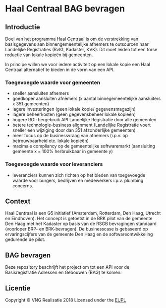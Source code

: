 # Haal Centraal BAG bevragen


## Introductie
Doel van het programma Haal Centraal is om de verstrekking van basisgegevens aan binnengemeentelijke afnemers te outsourcen naar Landelijke Registraties (RvIG, Kadaster, KVK). Dit moet leiden tot een forse reductie van lokale kopieën bij gemeenten. 

In principe willen we voor iedere activiteit op een lokale kopie een Haal Centraal alternatief te bieden in de vorm van een API. 

### Toegevoegde waarde voor gemeenten
- sneller aansluiten afnemers 
- goedkoper aansluiten afnemers (x aantal binnegemeentelijke aansluiters x 351 gemeenten)
- lagere investeringen (geen lokale kopie/ gegevensmagazijn)
- lagere beheerkosten (geen gegevensbeheer lokale kopieën)
- hogere ROI: hergebruik API Landelijke Registratie door alle gemeenten
- betere technologie-business alignment (Landelijke Registratie voert sneller een wijziging door dan 351 afzonderlijke gemeenten) 
- meer focus op de businessvraag van afnemers (i.p.v. op betrouwbaarheid etc. lokale kopieën)
- maximale compliancy op de gemeentelijke softwaremarkt (aansluiting gemeente x = 100% herbruikbaar in gemeente y)

### Toegevoegde waarde voor leveranciers
- leveranciers kunnen zich richten op het bieden van toegevoegde waarde voor burgers, bedrijven en medewerkers i.p.v. plumbing concerns.

## Context
Haal Centraal is een G5 initiatief (Amsterdam, Rotterdam, Den Haag, Utrecht en Eindhoven). Het concept is getoetst in de BRK pilot van de gemeente Den Haag met het Kadaster op basis van de RSGB bevragingen standaard (voorloper BRP- en BRK-bevragen). De businesscase is gebaseerd op ervaringscijfers van de gemeente Den Haag en de softwareontwikkeling gedurende de pilot. 

## BAG bevragen
Deze repository beschrijft het project om tot een API voor de Basisregistratie Adressen en Gebouwen (BAG) te komen.

## Licentie
Copyright &copy; VNG Realisatie 2018
Licensed under the [EUPL](https://github.com/VNG-Realisatie/Haal-Centraal-BAG-bevragen/blob/master/LICENCE.md)

